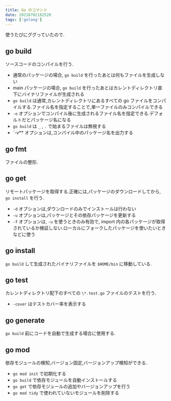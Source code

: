 ```yaml
---
title: Go のコマンド
date: 20210702182520
tags: ['golang']
---
```


使うたびにググっていたので.
## go build
ソースコードのコンパイルを行う.
- 通常のパッケージの場合, `go build` を行ったあとは何もファイルを生成しない
- main パッケージの場合, `go build` を行ったあとはカレントディレクトリ直下にバイナリファイルが生成される
- `go build` は通常,カレントディレクトリにあるすべての go ファイルをコンパイルする.ファイル名を指定することで,単一ファイルのみコンパイルできる
- `-o` オプションでコンパイル後に生成されるファイル名を指定できる.デフォルトだとパッケージ名になる
- `go build` は `_` , `.` で始まるファイルは無視する
- `-v** オプションは,コンパイル中のパッケージ名を出力する

## go fmt
ファイルの整形.

## go get
リモートパッケージを取得する.正確には,パッケージのダウンロードしてから, `go install` を行う.
- `-d` オプションは,ダウンロードのみでインストールは行わない
- `-u` オプションは,パッケージとその依存パッケージを更新する
- `-f` オプションは, `-u` を使うときのみ有効で, import 内の各パッケージが取得されているか検証しない.ローカルにフォークしたパッケージを使いたいときなどに使う

## go install
`go build` して生成されたバイナリファイルを `$HOME/bin` に移動している.

## go test
カレントディレクトリ配下のすべての `\*.test.go` ファイルのテストを行う.
- `-cover` はテストカバー率を表示する

## go generate
`go build` 前にコードを自動で生成する場合に使用する.

## go mod
依存モジュールの検知,バージョン固定,バージョンアップ検知ができる.
- `go mod init` で初期化する
- `go build` で依存モジュールを自動インストールする
- `go get` で依存モジュールの追加やバージョンアップを行う
- `go mod tidy` で使われていないモジュールを削除する

